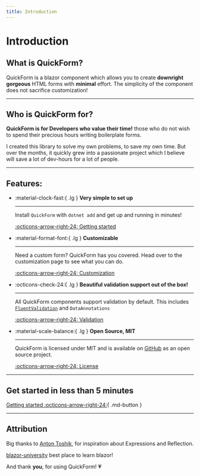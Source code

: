 ```yaml
---
title: Introduction
---
```



# Introduction


## What is QuickForm?

QuickForm is a blazor component which allows you to create **downright gorgeous** HTML forms
with **minimal** effort. The simplicity of the component does not sacrifice customization!

---


## Who is QuickForm for?

**QuickForm is for Developers who value their time!** 
those who do not wish to spend their precious hours writing boilerplate forms.

I created this library to solve my own problems, to save my own time.
But over the months, it quickly grew into a passionate project which I believe will save a lot of dev-hours for a lot of people.

---


## Features:

<div class="grid cards" markdown>

  - :material-clock-fast:{ .lg } __Very simple to set up__
  
    ---
  
    Install `QuickForm` with `dotnet add` and get up
    and running in minutes!
  
    [:octicons-arrow-right-24: Getting started](getting-started)
  
  - :material-format-font:{ .lg } __Customizable__
  
    ---

    Need a custom form? QuickForm has you covered. Head over to the customization page to see what you can do.
  
    [:octicons-arrow-right-24: Customization](customization)

  - :octicons-check-24:{ .lg } __Beautiful validation support out of the box!__

    ---

    All QuickForm components support validation by default.
    This includes [`FluentValidation`](https://github.com/Blazored/FluentValidation) and `DataAnnotations` 

    [:octicons-arrow-right-24: Validation](validation)

  - :material-scale-balance:{ .lg } __Open Source, MIT__
  
    ---
  
    QuickForm is licensed under MIT and is available on [GitHub](https://github.com/ddjerqq/quickform) as an open source project.
  
    [:octicons-arrow-right-24: License](https://github.com/ddjerqq/QuickForm/blob/master/LICENSE)

</div>

---


## Get started in less than 5 minutes
[Getting started :octicons-arrow-right-24:](getting-started){ .md-button }

---


## Attribution

Big thanks to [Anton Toshik](https://www.youtube.com/@RawCoding "The man, the legend behind Raw Coding"), 
for inspiration about Expressions and Reflection.

[blazor-university](https://blazor-university.com/) best place to learn blazor! 

And thank **you**, for using QuickForm! 💗
